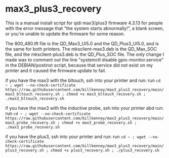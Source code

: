 # max3_plus3_recovery
This is a manual install script for qidi max3/plus3 firmware 4.3.13 for people with the error message that "the system starts abnormally!", a blank screen, or you're unable to update the firmware for some reason. 

The 800_480.tft file is the QD_Max3_UI5.0 and the QD_Plus3_UI5.0, and is the same for both printers. The mksclient-max3.deb is the QD_Max_SOC file, and the mksclient-plus3.deb is the QD_Plus_SOC file. The only change I made was to comment out the line "systemctl disable gpio-monitor.service" in the DEBIAN/postinst script, because that service did not exist on my printer and it caused the firmware update to fail. 

if you have the max3 with the bltouch, ssh into your printer and run: run `cd ~ ; wget --no-check-certificate https://raw.githubusercontent.com/billkenney/max3_plus3_recovery/main/max3_bltouch_recovery.sh ; chmod +x max3_bltouch_recovery.sh ; ./max3_bltouch_recovery.sh`

if you have the max3 with the inductive probe, ssh into your printer abd run: run `cd ~ ; wget --no-check-certificate https://raw.githubusercontent.com/billkenney/max3_plus3_recovery/main/max3_probe_recovery.sh ; chmod +x max3_probe_recovery.sh ; ./max3_probe_recovery.sh`

if you have the plus3, ssh into your printer and run: run `cd ~ ; wget --no-check-certificate https://raw.githubusercontent.com/billkenney/max3_plus3_recovery/main/plus3_recovery.sh ; chmod +x plus3_recovery.sh ; ./plus3_recovery.sh`
